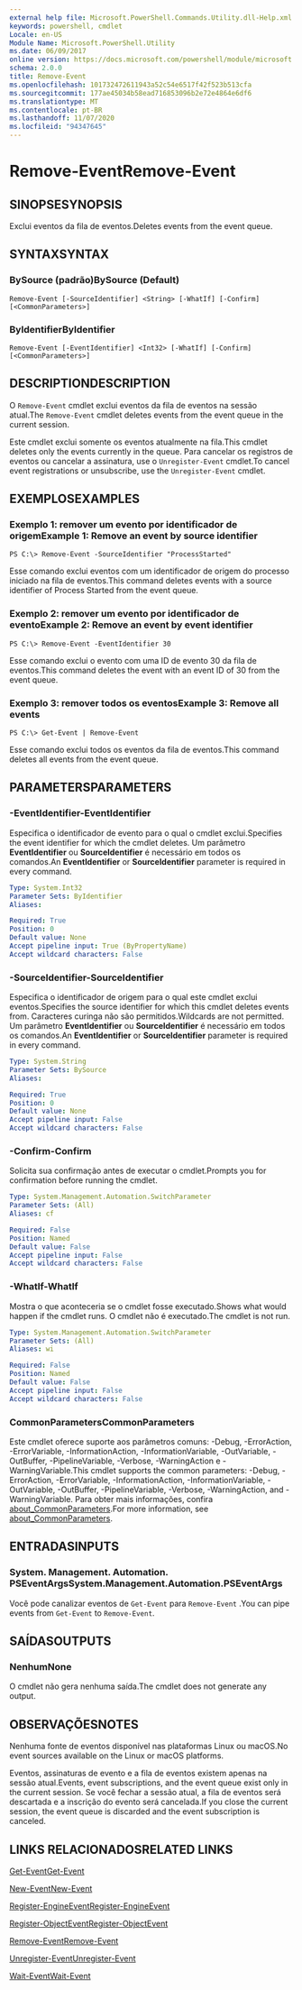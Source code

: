 ```yaml
---
external help file: Microsoft.PowerShell.Commands.Utility.dll-Help.xml
keywords: powershell, cmdlet
Locale: en-US
Module Name: Microsoft.PowerShell.Utility
ms.date: 06/09/2017
online version: https://docs.microsoft.com/powershell/module/microsoft.powershell.utility/remove-event?view=powershell-7.1&WT.mc_id=ps-gethelp
schema: 2.0.0
title: Remove-Event
ms.openlocfilehash: 101732472611943a52c54e6517f42f523b513cfa
ms.sourcegitcommit: 177ae45034b58ead716853096b2e72e4864e6df6
ms.translationtype: MT
ms.contentlocale: pt-BR
ms.lasthandoff: 11/07/2020
ms.locfileid: "94347645"
---
```

# <span data-ttu-id="d0410-103">Remove-Event</span><span class="sxs-lookup"><span data-stu-id="d0410-103">Remove-Event</span></span>

## <span data-ttu-id="d0410-104">SINOPSE</span><span class="sxs-lookup"><span data-stu-id="d0410-104">SYNOPSIS</span></span>
<span data-ttu-id="d0410-105">Exclui eventos da fila de eventos.</span><span class="sxs-lookup"><span data-stu-id="d0410-105">Deletes events from the event queue.</span></span>

## <span data-ttu-id="d0410-106">SYNTAX</span><span class="sxs-lookup"><span data-stu-id="d0410-106">SYNTAX</span></span>

### <span data-ttu-id="d0410-107">BySource (padrão)</span><span class="sxs-lookup"><span data-stu-id="d0410-107">BySource (Default)</span></span>

```
Remove-Event [-SourceIdentifier] <String> [-WhatIf] [-Confirm] [<CommonParameters>]
```

### <span data-ttu-id="d0410-108">ByIdentifier</span><span class="sxs-lookup"><span data-stu-id="d0410-108">ByIdentifier</span></span>

```
Remove-Event [-EventIdentifier] <Int32> [-WhatIf] [-Confirm] [<CommonParameters>]
```

## <span data-ttu-id="d0410-109">DESCRIPTION</span><span class="sxs-lookup"><span data-stu-id="d0410-109">DESCRIPTION</span></span>

<span data-ttu-id="d0410-110">O `Remove-Event` cmdlet exclui eventos da fila de eventos na sessão atual.</span><span class="sxs-lookup"><span data-stu-id="d0410-110">The `Remove-Event` cmdlet deletes events from the event queue in the current session.</span></span>

<span data-ttu-id="d0410-111">Este cmdlet exclui somente os eventos atualmente na fila.</span><span class="sxs-lookup"><span data-stu-id="d0410-111">This cmdlet deletes only the events currently in the queue.</span></span> <span data-ttu-id="d0410-112">Para cancelar os registros de eventos ou cancelar a assinatura, use o `Unregister-Event` cmdlet.</span><span class="sxs-lookup"><span data-stu-id="d0410-112">To cancel event registrations or unsubscribe, use the `Unregister-Event` cmdlet.</span></span>

## <span data-ttu-id="d0410-113">EXEMPLOS</span><span class="sxs-lookup"><span data-stu-id="d0410-113">EXAMPLES</span></span>

### <span data-ttu-id="d0410-114">Exemplo 1: remover um evento por identificador de origem</span><span class="sxs-lookup"><span data-stu-id="d0410-114">Example 1: Remove an event by source identifier</span></span>

```
PS C:\> Remove-Event -SourceIdentifier "ProcessStarted"
```

<span data-ttu-id="d0410-115">Esse comando exclui eventos com um identificador de origem do processo iniciado na fila de eventos.</span><span class="sxs-lookup"><span data-stu-id="d0410-115">This command deletes events with a source identifier of Process Started from the event queue.</span></span>

### <span data-ttu-id="d0410-116">Exemplo 2: remover um evento por identificador de evento</span><span class="sxs-lookup"><span data-stu-id="d0410-116">Example 2: Remove an event by event identifier</span></span>

```
PS C:\> Remove-Event -EventIdentifier 30
```

<span data-ttu-id="d0410-117">Esse comando exclui o evento com uma ID de evento 30 da fila de eventos.</span><span class="sxs-lookup"><span data-stu-id="d0410-117">This command deletes the event with an event ID of 30 from the event queue.</span></span>

### <span data-ttu-id="d0410-118">Exemplo 3: remover todos os eventos</span><span class="sxs-lookup"><span data-stu-id="d0410-118">Example 3: Remove all events</span></span>

```
PS C:\> Get-Event | Remove-Event
```

<span data-ttu-id="d0410-119">Esse comando exclui todos os eventos da fila de eventos.</span><span class="sxs-lookup"><span data-stu-id="d0410-119">This command deletes all events from the event queue.</span></span>

## <span data-ttu-id="d0410-120">PARAMETERS</span><span class="sxs-lookup"><span data-stu-id="d0410-120">PARAMETERS</span></span>

### <span data-ttu-id="d0410-121">-EventIdentifier</span><span class="sxs-lookup"><span data-stu-id="d0410-121">-EventIdentifier</span></span>

<span data-ttu-id="d0410-122">Especifica o identificador de evento para o qual o cmdlet exclui.</span><span class="sxs-lookup"><span data-stu-id="d0410-122">Specifies the event identifier for which the cmdlet deletes.</span></span> <span data-ttu-id="d0410-123">Um parâmetro **EventIdentifier** ou **SourceIdentifier** é necessário em todos os comandos.</span><span class="sxs-lookup"><span data-stu-id="d0410-123">An **EventIdentifier** or **SourceIdentifier** parameter is required in every command.</span></span>

```yaml
Type: System.Int32
Parameter Sets: ByIdentifier
Aliases:

Required: True
Position: 0
Default value: None
Accept pipeline input: True (ByPropertyName)
Accept wildcard characters: False
```

### <span data-ttu-id="d0410-124">-SourceIdentifier</span><span class="sxs-lookup"><span data-stu-id="d0410-124">-SourceIdentifier</span></span>

<span data-ttu-id="d0410-125">Especifica o identificador de origem para o qual este cmdlet exclui eventos.</span><span class="sxs-lookup"><span data-stu-id="d0410-125">Specifies the source identifier for which this cmdlet deletes events from.</span></span> <span data-ttu-id="d0410-126">Caracteres curinga não são permitidos.</span><span class="sxs-lookup"><span data-stu-id="d0410-126">Wildcards are not permitted.</span></span> <span data-ttu-id="d0410-127">Um parâmetro **EventIdentifier** ou **SourceIdentifier** é necessário em todos os comandos.</span><span class="sxs-lookup"><span data-stu-id="d0410-127">An **EventIdentifier** or **SourceIdentifier** parameter is required in every command.</span></span>

```yaml
Type: System.String
Parameter Sets: BySource
Aliases:

Required: True
Position: 0
Default value: None
Accept pipeline input: False
Accept wildcard characters: False
```

### <span data-ttu-id="d0410-128">-Confirm</span><span class="sxs-lookup"><span data-stu-id="d0410-128">-Confirm</span></span>

<span data-ttu-id="d0410-129">Solicita sua confirmação antes de executar o cmdlet.</span><span class="sxs-lookup"><span data-stu-id="d0410-129">Prompts you for confirmation before running the cmdlet.</span></span>

```yaml
Type: System.Management.Automation.SwitchParameter
Parameter Sets: (All)
Aliases: cf

Required: False
Position: Named
Default value: False
Accept pipeline input: False
Accept wildcard characters: False
```

### <span data-ttu-id="d0410-130">-WhatIf</span><span class="sxs-lookup"><span data-stu-id="d0410-130">-WhatIf</span></span>

<span data-ttu-id="d0410-131">Mostra o que aconteceria se o cmdlet fosse executado.</span><span class="sxs-lookup"><span data-stu-id="d0410-131">Shows what would happen if the cmdlet runs.</span></span> <span data-ttu-id="d0410-132">O cmdlet não é executado.</span><span class="sxs-lookup"><span data-stu-id="d0410-132">The cmdlet is not run.</span></span>

```yaml
Type: System.Management.Automation.SwitchParameter
Parameter Sets: (All)
Aliases: wi

Required: False
Position: Named
Default value: False
Accept pipeline input: False
Accept wildcard characters: False
```

### <span data-ttu-id="d0410-133">CommonParameters</span><span class="sxs-lookup"><span data-stu-id="d0410-133">CommonParameters</span></span>

<span data-ttu-id="d0410-134">Este cmdlet oferece suporte aos parâmetros comuns: -Debug, -ErrorAction, -ErrorVariable, -InformationAction, -InformationVariable, -OutVariable, -OutBuffer, -PipelineVariable, -Verbose, -WarningAction e -WarningVariable.</span><span class="sxs-lookup"><span data-stu-id="d0410-134">This cmdlet supports the common parameters: -Debug, -ErrorAction, -ErrorVariable, -InformationAction, -InformationVariable, -OutVariable, -OutBuffer, -PipelineVariable, -Verbose, -WarningAction, and -WarningVariable.</span></span> <span data-ttu-id="d0410-135">Para obter mais informações, confira [about_CommonParameters](https://go.microsoft.com/fwlink/?LinkID=113216).</span><span class="sxs-lookup"><span data-stu-id="d0410-135">For more information, see [about_CommonParameters](https://go.microsoft.com/fwlink/?LinkID=113216).</span></span>

## <span data-ttu-id="d0410-136">ENTRADAS</span><span class="sxs-lookup"><span data-stu-id="d0410-136">INPUTS</span></span>

### <span data-ttu-id="d0410-137">System. Management. Automation. PSEventArgs</span><span class="sxs-lookup"><span data-stu-id="d0410-137">System.Management.Automation.PSEventArgs</span></span>

<span data-ttu-id="d0410-138">Você pode canalizar eventos de `Get-Event` para `Remove-Event` .</span><span class="sxs-lookup"><span data-stu-id="d0410-138">You can pipe events from `Get-Event` to `Remove-Event`.</span></span>

## <span data-ttu-id="d0410-139">SAÍDAS</span><span class="sxs-lookup"><span data-stu-id="d0410-139">OUTPUTS</span></span>

### <span data-ttu-id="d0410-140">Nenhum</span><span class="sxs-lookup"><span data-stu-id="d0410-140">None</span></span>

<span data-ttu-id="d0410-141">O cmdlet não gera nenhuma saída.</span><span class="sxs-lookup"><span data-stu-id="d0410-141">The cmdlet does not generate any output.</span></span>

## <span data-ttu-id="d0410-142">OBSERVAÇÕES</span><span class="sxs-lookup"><span data-stu-id="d0410-142">NOTES</span></span>

<span data-ttu-id="d0410-143">Nenhuma fonte de eventos disponível nas plataformas Linux ou macOS.</span><span class="sxs-lookup"><span data-stu-id="d0410-143">No event sources available on the Linux or macOS platforms.</span></span>

<span data-ttu-id="d0410-144">Eventos, assinaturas de evento e a fila de eventos existem apenas na sessão atual.</span><span class="sxs-lookup"><span data-stu-id="d0410-144">Events, event subscriptions, and the event queue exist only in the current session.</span></span> <span data-ttu-id="d0410-145">Se você fechar a sessão atual, a fila de eventos será descartada e a inscrição do evento será cancelada.</span><span class="sxs-lookup"><span data-stu-id="d0410-145">If you close the current session, the event queue is discarded and the event subscription is canceled.</span></span>

## <span data-ttu-id="d0410-146">LINKS RELACIONADOS</span><span class="sxs-lookup"><span data-stu-id="d0410-146">RELATED LINKS</span></span>

[<span data-ttu-id="d0410-147">Get-Event</span><span class="sxs-lookup"><span data-stu-id="d0410-147">Get-Event</span></span>](Get-Event.md)

[<span data-ttu-id="d0410-148">New-Event</span><span class="sxs-lookup"><span data-stu-id="d0410-148">New-Event</span></span>](New-Event.md)

[<span data-ttu-id="d0410-149">Register-EngineEvent</span><span class="sxs-lookup"><span data-stu-id="d0410-149">Register-EngineEvent</span></span>](Register-EngineEvent.md)

[<span data-ttu-id="d0410-150">Register-ObjectEvent</span><span class="sxs-lookup"><span data-stu-id="d0410-150">Register-ObjectEvent</span></span>](Register-ObjectEvent.md)

[<span data-ttu-id="d0410-151">Remove-Event</span><span class="sxs-lookup"><span data-stu-id="d0410-151">Remove-Event</span></span>](Remove-Event.md)

[<span data-ttu-id="d0410-152">Unregister-Event</span><span class="sxs-lookup"><span data-stu-id="d0410-152">Unregister-Event</span></span>](Unregister-Event.md)

[<span data-ttu-id="d0410-153">Wait-Event</span><span class="sxs-lookup"><span data-stu-id="d0410-153">Wait-Event</span></span>](Wait-Event.md)
